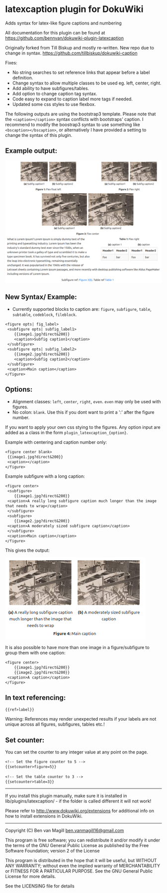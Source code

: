 # latexcaption plugin for DokuWiki

Adds syntax for latex-like figure captions and numbering

All documentation for this plugin can be found at
https://github.com/bennvan/dokuwiki-plugin-latexcaption


Originally forked from Till Biskup and mostly re-written. New repo due to change in syntax. 
https://github.com/tillbiskup/dokuwiki-caption


Fixes: 
- No string searches to set reference links that appear before a label definition.
- Change syntax to allow multiple classes to be used eg. left, center, right.
- Add ability to have subfigures/tables.
- Add option to change caption tag syntax.
- Code easy to expand to caption label more tags if needed.
- Updated some css styles to use flexbox.

The following outputs are using the bootstrap3 template. Please note that the `<caption></caption>` syntax conflicts with bootstraps' caption. I recommend to modify the boostrap3 syntax to use something like `<bscaption></bscaption>`, or alternatively I have provided a setting to change the syntax of this plugin. 

Example output:
-------------

![Example output](example.png "output of Example")


New Syntax/ Example:
-------------

 - Currently supported blocks to caption are: `figure`, `subfigure`, `table`, `subtable`, `codeblock`, `fileblock`. 

```
<figure opts| fig_label>
 <subfigure opts| subfig_label1>
	{{image1.jpg?direct&200}}
	<caption>Subfig caption1</caption>
 </subfigure>
 <subfigure opts| subfig_label2>
	{{image2.jpg?direct&200}}
	<caption>Subfig caption2</caption>
 </subfigure>
 <caption>Main caption</caption>
</figure>
```

Options:
------------

 - Alignment classes: `left`, `center`, `right`, `even`.  `even` may only be used with figures.
 - No colon: `blank`. Use this if you dont want to print a ':' after the figure number.

If you want to apply your own css stying to the figures. Any option input are added as a class in the form `plugin_latexcaption_{option}`.


Example with centering and caption number only:

```
<figure center blank>
 {{image1.jpg?direct&200}}
 <caption></caption>
</figure>
```

Example subfigure with a long caption:
```
<figure center>
 <subfigure>
 	{{image1.jpg?direct&200}}
 <caption>A really long subfigure caption much longer than the image that needs to wrap</caption>
 </subfigure>
 <subfigure>
	{{image2.jpg?direct&200}}
 <caption>A moderately sized subfigure caption</caption>
 </subfigure>
 <caption>Main caption</caption>
</figure>
```

This gives the output:

![Example output2](example2.png "output of Example2")


It is also possible to have more than one image in a figure/subfigure to group them with one caption:
```
<figure center>
    {{image1.jpg?direct&200}}
    {{image2.jpg?direct&200}}
 <caption>A caption</caption>
</figure>
```

In text referencing:
-------------
```
{{ref>label}}
```
Warning: References may render unexpected results if your labels are not unique across all figures, subfigures, tables etc.!

Set counter:
-------------

You can set the counter to any integer value at any point on the page. 

```
<!-- Set the figure counter to 5 -->
{{setcounter>figure=5}} 

<!-- Set the table counter to 3 -->
{{setcounter>table=3}} 
```

-----

If you install this plugin manually, make sure it is installed in
lib/plugins/latexcaption/ - if the folder is called different it
will not work!

Please refer to http://www.dokuwiki.org/extensions for additional info
on how to install extensions in DokuWiki.

----
Copyright (C) Ben van Magill <ben.vanmagill16@gmail.com>

This program is free software; you can redistribute it and/or modify
it under the terms of the GNU General Public License as published by
the Free Software Foundation; version 2 of the License

This program is distributed in the hope that it will be useful,
but WITHOUT ANY WARRANTY; without even the implied warranty of
MERCHANTABILITY or FITNESS FOR A PARTICULAR PURPOSE.  See the
GNU General Public License for more details.

See the LICENSING file for details
